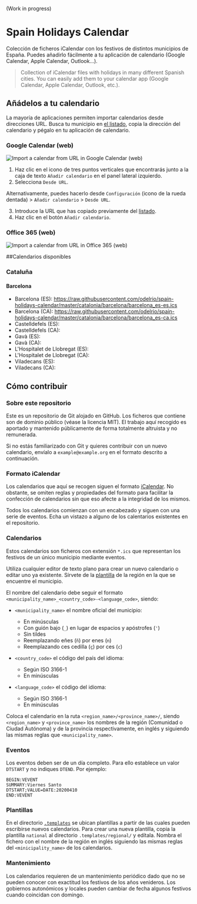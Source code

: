 (Work in progress)

# Spain Holidays Calendar

Colección de ficheros iCalendar con los festivos de distintos municipios de España. Puedes añadirlo fácilmente a tu aplicación de calendario (Google Calendar, Apple Calendar, Outlook...).

>Collection of iCalendar files with holidays in many different Spanish cities. You can easily add them to your calendar app (Google Calendar, Apple Calendar, Outlook, etc.).

## Añádelos a tu calendario

La mayoría de aplicaciones permiten importar calendarios desde direcciones URL. Busca tu municipio en [el listado](#calendarios-disponibles), copia la dirección del calendario y pégalo en tu aplicación de calendario.

### Google Calendar (web)

![Import a calendar from URL in Google Calendar (web)](https://i.imgur.com/7KZaBXl.png)

 1. Haz clic en el icono de tres puntos verticales que encontrarás junto a la caja de texto `Añadir calendario` en el panel lateral izquierdo.
 2. Selecciona `Desde URL`.

 Alternativamente, puedes hacerlo desde `Configuración` (icono de la rueda dentada) > `Añadir calendario` > `Desde URL`.

 3. Introduce la URL que has copiado previamente del [listado](#calendarios-disponibles).
 4. Haz clic en el botón `Añadir calendario`.

### Office 365 (web)

![Import a calendar from URL in Office 365 (web)](https://i.imgur.com/bUka0M1.png)

##Calendarios disponibles

### Cataluña

#### Barcelona

 - Barcelona (ES): https://raw.githubusercontent.com/odelrio/spain-holidays-calendar/master/catalonia/barcelona/barcelona_es-es.ics
 - Barcelona (CA): https://raw.githubusercontent.com/odelrio/spain-holidays-calendar/master/catalonia/barcelona/barcelona_es-ca.ics
 - Castelldefels (ES):
 - Castelldefels (CA):
 - Gavà (ES):
 - Gavà (CA): 
 - L'Hospitalet de Llobregat (ES):
 - L'Hospitalet de Llobregat (CA):
 - Viladecans (ES):
 - Viladecans (CA):

## Cómo contribuir

### Sobre este repositorio

Este es un repositorio de Git alojado en GitHub. Los ficheros que contiene son de dominio público (véase la licencia MIT). El trabajo aquí recogido es aportado y mantenido públicamente de forma totalmente altruista y no remunerada. 

Si no estás familiarizado con Git y quieres contribuir con un nuevo calendario, envíalo a `example@example.org` en el formato descrito a continuación.

### Formato iCalendar

Los calendarios que aquí se recogen siguen el formato [iCalendar](https://icalendar.org/RFC-Specifications/iCalendar-RFC-5545/). No obstante, se omiten reglas y propiedades del formato para facilitar la confección de calendarios sin que eso afecte a la integridad de los mismos.

Todos los calendarios comienzan con un encabezado y siguen con una serie de eventos. Echa un vistazo a alguno de los calentarios existentes en el repositorio.

### Calendarios

Estos calendarios son ficheros con extensión `*.ics` que representan los festivos de un único municipio mediante eventos.

Utiliza cualquier editor de texto plano para crear un nuevo calendario o editar uno ya existente. Sírvete de la [plantilla](.templates) de la región en la que se encuentre el municipio.

El nombre del calendario debe seguir el formato `<municipality_name>_<country_code>-<language_code>`, siendo:

 - `<municipality_name>` el nombre oficial del municipio:
   - En minúsculas
   - Con guión bajo (`_`) en lugar de espacios y apóstrofes (`'`)
   - Sin tildes
   - Reemplazando eñes (`ñ`) por enes (`n`)
   - Reemplazando ces cedilla (`ç`) por ces (`c`)
   
 - `<country_code>` el código del país del idioma:
   - Según ISO 3166-1
   - En minúsculas
  
 - `<language_code>` el código del idioma:
   - Según ISO 3166-1
   - En minúsculas

Coloca el calendario en la ruta `<region_name>/<province_name>/`, siendo `<region_name>` y `<province_name>` los nombres de la región (Comunidad o Ciudad Autónoma) y de la provincia respectivamente, en inglés y siguiendo las mismas reglas que `<municipality_name>`.

### Eventos

Los eventos deben ser de un día completo. Para ello establece un valor `DTSTART` y no indiques `DTEND`. Por ejemplo:

```
BEGIN:VEVENT
SUMMARY:Viernes Santo
DTSTART;VALUE=DATE:20200410
END:VEVENT
```

### Plantillas

En el directorio [`.templates`](.templates) se ubican plantillas a partir de las cuales pueden escribirse nuevos calendarios. Para crear una nueva plantilla, copia la plantilla `national` al directorio `.templates/regional/` y edítala. Nombra el fichero con el nombre de la región en inglés siguiendo las mismas reglas del `<minicipality_name>` de los calendarios.

### Mantenimiento

Los calendarios requieren de un mantenimiento periódico dado que no se pueden conocer con exactitud los festivos de los años venideros. Los gobiernos autonómicos y locales pueden cambiar de fecha algunos festivos cuando coincidan con domingo. 
